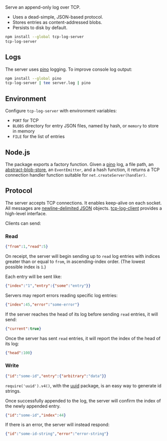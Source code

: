Serve an append-only log over TCP.

- Uses a dead-simple, JSON-based protocol.
- Stores entries as content-addressed blobs.
- Persists to disk by default.

```bash
npm install --global tcp-log-server
tcp-log-server
```

## Logs

The server uses [pino] logging.  To improve console log output:

```bash
npm install --global pino
tcp-log-server | tee server.log | pino
```

[pino]: https://npmjs.com/packages/pino

## Environment

Configure `tcp-log-server` with environment variables:

- `PORT` for TCP
- `BLOBS` directory for entry JSON files, named by hash, or `memory` to
  store in memory
- `FILE` for the list of entries

## Node.js

The package exports a factory function.  Given a [pino] log, a
file path, an [abstract-blob-store], an `EventEmitter`, and a hash
function, it returns a TCP connection handler function suitable for
`net.createServer(handler)`.

[abstract-blob-store]: https://npmjs.com/packages/abstract-blob-store

## Protocol

The server accepts TCP connections.  It enables keep-alive on each
socket.  All messages are [newline-delimited JSON][ndjson] objects.
[tcp-log-client] provides a high-level interface.

[tcp-log-client]: https://npmjs.com/packages/tcp-log-client

[ndjson]: https://npmjs.com/packages/ndjson

Clients can send:

### Read

```json
{"from":1,"read":5}
```

On receipt, the server will begin sending up to `read` log entries
with indices greater than or equal to `from`, in ascending-index order.
(The lowest possible index is `1`.)

Each entry will be sent like:

```json
{"index":"1","entry":{"some":"entry"}}
```

Servers may report errors reading specific log entries:

```json
{"index":45,"error":"some-error"}
```

If the server reaches the head of its log before sending `read`
entries, it will send:

```json
{"current":true}
```

Once the server has sent `read` entries, it will report the index of
the head of its log:

```json
{"head":100}
```

### Write

```json
{"id":"some-id","entry":{"arbitrary":"data"}}
```

`require('uuid').v4()`, with the [uuid] package, is an easy way to
generate id strings.

[uuid]: https://npmjs.com/packages/uuid

Once successfully appended to the log, the server will confirm the
index of the newly appended entry.

```json
{"id":"some-id","index":44}
```

If there is an error, the server will instead respond:

```json
{"id":"some-id-string","error":"error-string"}
```
